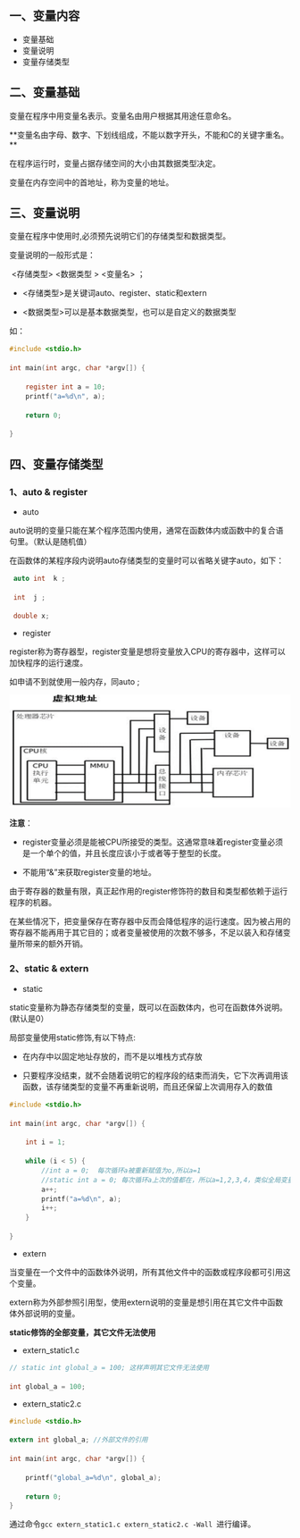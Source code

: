 ## 一、变量内容

- 变量基础
- 变量说明
- 变量存储类型

## 二、变量基础

变量在程序中用变量名表示。变量名由用户根据其用途任意命名。

**变量名由字母、数字、下划线组成，不能以数字开头，不能和C的关键字重名。 **

在程序运行时，变量占据存储空间的大小由其数据类型决定。

变量在内存空间中的首地址，称为变量的地址。

## 三、变量说明

变量在程序中使用时,必须预先说明它们的存储类型和数据类型。

变量说明的一般形式是：

​    <存储类型>    <数据类型 >    <变量名> ； 

- <存储类型>是关键词auto、register、static和extern

- <数据类型>可以是基本数据类型，也可以是自定义的数据类型

如：

```c
#include <stdio.h>

int main(int argc, char *argv[]) {

    register int a = 10;
    printf("a=%d\n", a);

    return 0;

}
```

## 四、变量存储类型

### 1、auto & register

- auto 

auto说明的变量只能在某个程序范围内使用，通常在函数体内或函数中的复合语句里。（默认是随机值）

在函数体的某程序段内说明auto存储类型的变量时可以省略关键字auto，如下：

```c
 auto int  k ;     

 int  j ;     

 double x;  
```

- register

register称为寄存器型，register变量是想将变量放入CPU的寄存器中，这样可以加快程序的运行速度。

如申请不到就使用一般内存，同auto ;

![标识常量](../images/08.png)

**注意**：

- register变量必须是能被CPU所接受的类型。这通常意味着register变量必须是一个单个的值，并且长度应该小于或者等于整型的长度。

- 不能用“&”来获取register变量的地址。

由于寄存器的数量有限，真正起作用的register修饰符的数目和类型都依赖于运行程序的机器。

在某些情况下，把变量保存在寄存器中反而会降低程序的运行速度。因为被占用的寄存器不能再用于其它目的；或者变量被使用的次数不够多，不足以装入和存储变量所带来的额外开销。

### 2、static & extern

- static

static变量称为静态存储类型的变量，既可以在函数体内，也可在函数体外说明。(默认是0）

局部变量使用static修饰,有以下特点:

- 在内存中以固定地址存放的，而不是以堆栈方式存放

- 只要程序没结束，就不会随着说明它的程序段的结束而消失，它下次再调用该函数，该存储类型的变量不再重新说明，而且还保留上次调用存入的数值

```c
#include <stdio.h>

int main(int argc, char *argv[]) {

    int i = 1;

    while (i < 5) {
        //int a = 0;  每次循环a被重新赋值为o,所以a=1
        //static int a = 0; 每次循环a上次的值都在，所以a=1,2,3,4，类似全局变量
        a++;
        printf("a=%d\n", a);
        i++;
    }

}
```

- extern

当变量在一个文件中的函数体外说明，所有其他文件中的函数或程序段都可引用这个变量。

extern称为外部参照引用型，使用extern说明的变量是想引用在其它文件中函数体外部说明的变量。

**static修饰的全部变量，其它文件无法使用**

- extern_static1.c

```c
// static int global_a = 100; 这样声明其它文件无法使用

int global_a = 100;
```

- extern_static2.c

```c
#include <stdio.h>

extern int global_a; //外部文件的引用

int main(int argc, char *argv[]) {

    printf("global_a=%d\n", global_a);

    return 0;
}
```

通过命令`gcc extern_static1.c extern_static2.c -Wall `进行编译。













